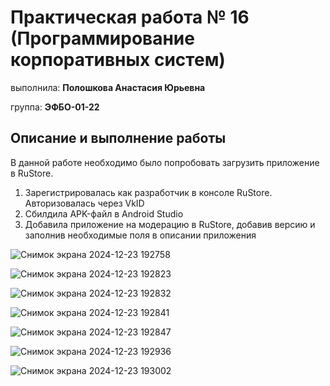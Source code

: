 # Практическая работа № 16 (Программирование корпоративных систем)

выполнила: **Полошкова Анастасия Юрьевна**

группа: **ЭФБО-01-22**

## Описание и выполнение работы

В данной работе необходимо было попробовать загрузить приложение в RuStore.

1) Зарегистрировалась как разработчик в консоле RuStore. Авторизовалась через VkID
2) Сбилдила APK-файл в Android Studio
3) Добавила приложение на модерацию в RuStore, добавив версию и заполнив необходимые поля в описании приложения

![Снимок экрана 2024-12-23 192758](https://github.com/user-attachments/assets/65856a9d-7766-4d59-8b21-534196f3c29e)

![Снимок экрана 2024-12-23 192823](https://github.com/user-attachments/assets/79cca782-3e1d-4f8e-9825-5ad7b5b84f65)

![Снимок экрана 2024-12-23 192832](https://github.com/user-attachments/assets/5e1afb61-136d-48e4-9224-d03b9c498f5a)

![Снимок экрана 2024-12-23 192841](https://github.com/user-attachments/assets/8df917d2-dfc7-4702-810d-4b7c9bfe8d58)

![Снимок экрана 2024-12-23 192847](https://github.com/user-attachments/assets/4f5f3751-5817-4599-89ed-7159099b822a)

![Снимок экрана 2024-12-23 192936](https://github.com/user-attachments/assets/2b2ce51a-2bb8-4717-a377-3ba5182f7716)

![Снимок экрана 2024-12-23 193002](https://github.com/user-attachments/assets/c3a9773e-a8b9-4e9d-a65c-13d563704ea0)
